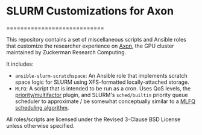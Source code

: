 # SLURM Customizations for Axon
============================

This repository contains a set of miscellaneous scripts and Ansible roles that customize the researcher experience on [Axon](https://confluence.columbia.edu/confluence/display/zmbbi/Axon%3A+GPU+Cluster), the GPU cluster maintained by Zuckerman Research Computing.

It includes:

 * `ansible-slurm-scratchspace`: An Ansible role that implements scratch space logic for SLURM using XFS-formatted locally-attached storage.
 * `MLFQ`: A script that is intended to be run as a cron.  Uses QoS levels, the [priority/multifactor](https://slurm.schedmd.com/priority_multifactor.html) plugin, and SLURM's `sched/builtin` priority queue scheduler to approximate / be somewhat conceptually similar to a [MLFQ scheduling algorithm](http://pages.cs.wisc.edu/~remzi/OSTEP/cpu-sched-mlfq.pdf).

All roles/scripts are licensed under the Revised 3-Clause BSD License unless otherwise specified.
